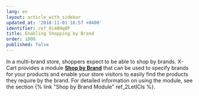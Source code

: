 ```yaml
---
lang: en
layout: article_with_sidebar
updated_at: '2018-11-01 16:57 +0400'
identifier: ref_0i48Hq0P
title: Enabling Shopping by Brand
order: 1000
published: false
---
```

In a multi-brand store, shoppers expect to be able to shop by brands. X-Cart provides a module **[Shop by Brand](https://market.x-cart.com/addons/shop-by-brand.html)** that can be used to specify brands for your products and enable your store visitors to easily find the products they require by the brand. For detailed information on using the module, see the section {% link "Shop by Brand Module" ref_2LetICls %}.
